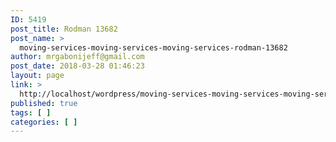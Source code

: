 ```yaml
---
ID: 5419
post_title: Rodman 13682
post_name: >
  moving-services-moving-services-moving-services-rodman-13682
author: mrgabonijeff@gmail.com
post_date: 2018-03-28 01:46:23
layout: page
link: >
  http://localhost/wordpress/moving-services-moving-services-moving-services-rodman-13682/
published: true
tags: [ ]
categories: [ ]
---
```

